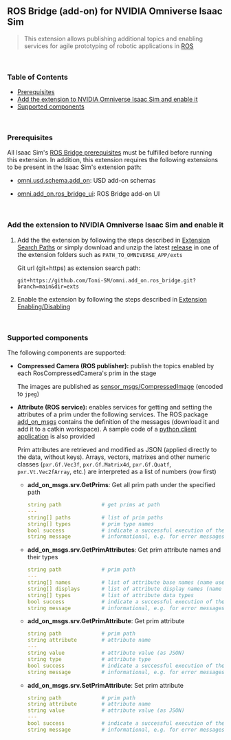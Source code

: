 ## ROS Bridge (add-on) for NVIDIA Omniverse Isaac Sim

> This extension allows publishing additional topics and enabling services for agile prototyping of robotic applications in [ROS](https://www.ros.org/)

<br>

### Table of Contents

- [Prerequisites](#prerequisites)
- [Add the extension to NVIDIA Omniverse Isaac Sim and enable it](#extension)
- [Supported components](#components)

<br>

<a name="prerequisites"></a>
### Prerequisites

All Isaac Sim's [ROS Bridge prerequisites](https://docs.omniverse.nvidia.com/app_isaacsim/app_isaacsim/ext_omni_isaac_ros_bridge.html#prerequisites) must be fulfilled before running this extension. In addition, this extension requires the following extensions to be present in the Isaac Sim's extension path:

* [omni.usd.schema.add_on](https://github.com/Toni-SM/omni.usd.schema.add_on): USD add-on schemas

* [omni.add_on.ros_bridge_ui](https://github.com/Toni-SM/omni.add_on.ros_bridge_ui): ROS Bridge add-on UI

<br>

<a name="extension"></a>
### Add the extension to NVIDIA Omniverse Isaac Sim and enable it

1. Add the the extension by following the steps described in [Extension Search Paths](https://docs.omniverse.nvidia.com/py/kit/docs/guide/extensions.html#extension-search-paths) or simply download and unzip the latest [release](https://github.com/Toni-SM/omni.add_on.ros_bridge/releases) in one of the extension folders such as ```PATH_TO_OMNIVERSE_APP/exts```

    Git url (git+https) as extension search path: 
    
    ```
    git+https://github.com/Toni-SM/omni.add_on.ros_bridge.git?branch=main&dir=exts
    ```

2. Enable the extension by following the steps described in [Extension Enabling/Disabling](https://docs.omniverse.nvidia.com/py/kit/docs/guide/extensions.html#extension-enabling-disabling)

<br>

<a name="components"></a>
### Supported components

The following components are supported:

* **Compressed Camera (ROS publisher):** publish the topics enabled by each RosCompressedCamera's prim in the stage
    
    The images are published as [sensor_msgs/CompressedImage](https://docs.ros.org/en/api/sensor_msgs/html/msg/CompressedImage.html) (encoded to ```jpeg```)

* **Attribute (ROS service):** enables services for getting and setting the attributes of a prim under the following services. The ROS package [add_on_msgs](https://github.com/Toni-SM/omni.add_on.ros_bridge/releases) contains the definition of the messages (download it and add it to a catkin workspace). A sample code of a [python client application](https://github.com/Toni-SM/omni.add_on.ros_bridge/releases) is also provided

  Prim attributes are retrieved and modified as JSON (applied directly to the data, without keys). Arrays, vectors, matrixes and other numeric classes (```pxr.Gf.Vec3f```, ```pxr.Gf.Matrix4d```, ```pxr.Gf.Quatf```, ```pxr.Vt.Vec2fArray```, etc.) are interpreted as a list of numbers (row first)

  - **add_on_msgs.srv.GetPrims**: Get all prim path under the specified path

    ```yaml
    string path             # get prims at path
    ---
    string[] paths          # list of prim paths
    string[] types          # prim type names
    bool success            # indicate a successful execution of the service
    string message          # informational, e.g. for error messages
    ```
  
  - **add_on_msgs.srv.GetPrimAttributes**: Get prim attribute names and their types
    
    ```yaml
    string path             # prim path
    ---
    string[] names          # list of attribute base names (name used to Get or Set an attribute)
    string[] displays       # list of attribute display names (name displayed in Property tab)
    string[] types          # list of attribute data types
    bool success            # indicate a successful execution of the service
    string message          # informational, e.g. for error messages
    ```
  
  - **add_on_msgs.srv.GetPrimAttribute**: Get prim attribute
    
    ```yaml
    string path             # prim path
    string attribute        # attribute name
    ---
    string value            # attribute value (as JSON)
    string type             # attribute type
    bool success            # indicate a successful execution of the service
    string message          # informational, e.g. for error messages
    ```
  
  - **add_on_msgs.srv.SetPrimAttribute**: Set prim attribute
    
    ```yaml
    string path             # prim path
    string attribute        # attribute name
    string value            # attribute value (as JSON)
    ---
    bool success            # indicate a successful execution of the service
    string message          # informational, e.g. for error messages
    ```
